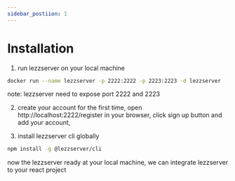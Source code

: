 ```yaml
---
sidebar_postiion: 1
---
```


# Installation

1. run lezzserver on your local machine
```bash
docker run --name lezzserver -p 2222:2222 -p 2223:2223 -d lezzserver
```

note: lezzserver need to expose port 2222 and 2223

2. create your account for the first time, open http://localhost:2222/register in your browser, click sign up button and add your account,

3. install lezzserver cli globally
```bash
npm install -g @lezzserver/cli
```

now the lezzserver ready at your local machine, we can integrate lezzserver to your react project

